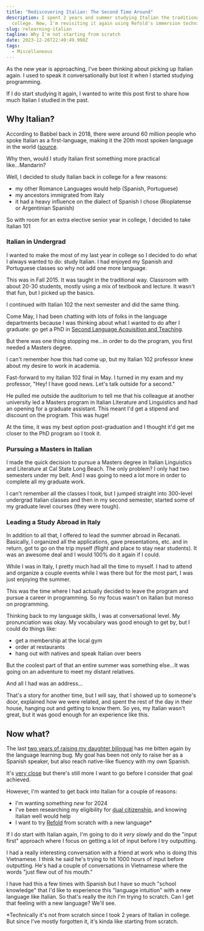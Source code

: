 ```yaml
---
title: "Rediscovering Italian: The Second Time Around"
description: I spent 2 years and summer studying Italian the traditional way in
  college. Now, I'm revisiting it again using Refold's immersion technique.
slug: relearning-italian
tagline: Why I'm not starting from scratch
date: 2023-12-26T22:49:49.998Z
tags:
  - Miscellaneous
---
```

As the new year is approaching, I've been thinking about picking up Italian again. I used to speak it conversationally but lost it when I started studying programming.

If I do start studying it again, I wanted to write this post first to share how much Italian I studied in the past.

## Why Italian?

According to Babbel back in 2018, there were around 60 million people who spoke Italian as a first-language, making it the 20th most spoken language in the world ([source](https://www.babbel.com/en/magazine/how-many-people-speak-italian-where-spoken). 

Why then, would I study Italian first something more practical like...Mandarin?

Well, I decided to study Italian back in college for a few reasons:
- my other Romance Languages would help (Spanish, Portuguese)
- my ancestors immigrated from Italy
- it had a heavy influence on the dialect of Spanish I chose (Rioplatense or Argentinian Spanish)

So with room for an extra elective senior year in college, I decided to take Italian 101

### Italian in Undergrad

I wanted to make the most of my last year in college so I decided to do what I always wanted to do: study Italian. I had enjoyed my Spanish and Portuguese classes so why not add one more language.

This was in Fall 2015. It was taught in the traditional way. Classroom with about 20-30 students, mostly using a mix of textbook and lecture. It wasn't that fun, but I picked up the basics.

I continued with Italian 102 the next semester and did the same thing.

Come May, I had been chatting with lots of folks in the language departments because I was thinking about what I wanted to do after I graduate: go get a PhD in [Second Language Acquisition and Teaching](https://slat.arizona.edu/).

But there was one thing stopping me...in order to do the program, you first needed a Masters degree.

I can't remember how this had come up, but my Italian 102 professor knew about my desire to work in academia. 

Fast-forward to my Italian 102 final in May. I turned in my exam and my professor, "Hey! I have good news. Let's talk outside for a second."

He pulled me outside the auditorium to tell me that his colleague at another university led a Masters program in Italian Literature and Linguistics and had an opening for a graduate assistant. This meant I'd get a stipend and discount on the program. This was huge!

At the time, it was my best option post-graduation and I thought it'd get me closer to the PhD program so I took it.

### Pursuing a Masters in Italian

I made the quick decision to pursue a Masters degree in Italian Linguistics and Literature at Cal State Long Beach. The only problem? I only had two semesters under my belt. And I was going to need a lot more in order to complete all my graduate work.

I﻿ can't remember all the classes I took, but I jumped straight into 300-level undergrad Italian classes and then in my second semester, started some of my graduate level courses (they were tough).





### Leading a Study Abroad in Italy

In addition to all that, I offered to lead the summer abroad in Recanati. Basically, I organized all the applications, gave presentations, etc. and in return, got to go on the trip myself (flight and place to stay near students). It was an awesome deal and I would 100% do it again if I could.

While I was in Italy, I pretty much had all the time to myself. I had to attend and organize a couple events while I was there but for the most part, I was just enjoying the summer.

This was the time where I had actually decided to leave the program and pursue a career in programming. So my focus wasn't on Italian but moreso on programming.

Thinking back to my language skills, I was at conversational level. My pronunciation was okay. My vocabulary was good enough to get by, but I could do things like:
- get a membership at the local gym
- order at restaurants
- hang out with natives and speak Italian over beers

But the coolest part of that an entire summer was something else...It was going on an adventure to meet my distant relatives.

And all I had was an address...

That's a story for another time, but I will say, that I showed up to someone's door, explained how we were related, and spent the rest of the day in their house, hanging out and getting to know them. So yes, my Italian wasn't great, but it was good enough for an experience like this. 

## Now what?

The last [two years of raising my daughter bilingual](https://joeprevite.com/2-years-bilingual-journey) has me bitten again by the language learning bug. My goal has been not only to raise her as a Spanish speaker, but also reach native-like fluency with my own Spanish.

It's [very close](https://www.youtube.com/channel/UCk8sQR_jzQrH2Y3Ov8JbgoA) but there's still more I want to go before I consider that goal achieved. 

However, I'm wanted to get back into Italian for a couple of reasons:
- I'm wanting something _new_ for 2024
- I've been researching my eligibility for [dual citizenship](https://dualusitalian.com/), and knowing Italian well would help
- I want to try [Refold](https://refold.la/) from scratch with a new language*

If I do start with Italian again, I'm going to do it _very slowly_ and do the "input first" approach where I focus on getting a lot of input before I try outputting. 

I had a really interesting conversation with a friend at work who is doing this Vietnamese. I think he said he's trying to hit 1000 hours of input before outputting. He's had a couple of conversations in Vietnamese where the words "just flew out of his mouth." 

I have had this a few times with Spanish but I have so much "school knowledge" that I'd like to experience this "language intuition" with a new language like Italian. So that's really the itch I'm trying to scratch. Can I get that feeling with a new language? We'll see. 

*Technically it's not from scratch since I took 2 years of Italian in college. But since I've mostly forgotten it, it's kinda like starting from scratch.